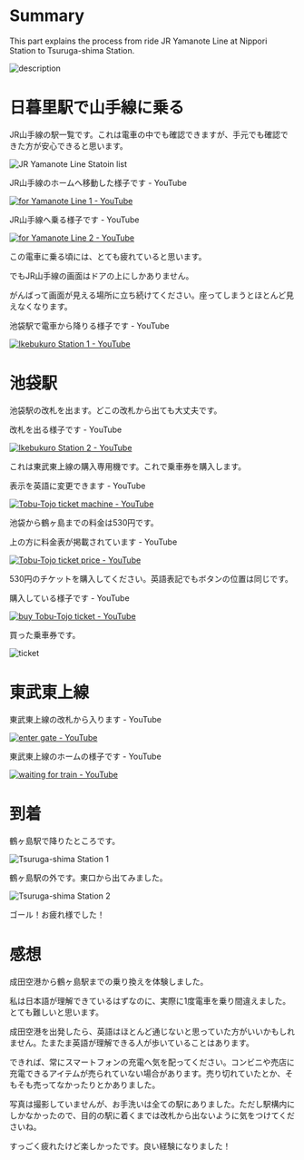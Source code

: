 # Summary

This part explains the process from ride JR Yamanote Line at Nippori Station to Tsuruga-shima Station.

![description](https://user-images.githubusercontent.com/56988/221233559-580eb9a0-cc7e-4f1d-9dce-3ab5925720bb.png)


# 日暮里駅で山手線に乗る

JR山手線の駅一覧です。これは電車の中でも確認できますが、手元でも確認できた方が安心できると思います。

![JR Yamanote Line Statoin list](https://user-images.githubusercontent.com/56988/221353366-cca834bc-a40c-4438-a696-eb256165305c.png)

JR山手線のホームへ移動した様子です - YouTube

[![for Yamanote Line 1 - YouTube](http://img.youtube.com/vi/2ZmjrkA0OUs/0.jpg)](https://www.youtube.com/watch?v=2ZmjrkA0OUs)

JR山手線へ乗る様子です - YouTube

[![for Yamanote Line 2 - YouTube](http://img.youtube.com/vi/bXSHijhEtGY/0.jpg)](https://www.youtube.com/watch?v=bXSHijhEtGY)

この電車に乗る頃には、とても疲れていると思います。

でもJR山手線の画面はドアの上にしかありません。

がんばって画面が見える場所に立ち続けてください。座ってしまうとほとんど見えなくなります。

池袋駅で電車から降りる様子です - YouTube

[![Ikebukuro Station 1 - YouTube](http://img.youtube.com/vi/HD8703_cKG0/0.jpg)](https://www.youtube.com/watch?v=HD8703_cKG0)


# 池袋駅

池袋駅の改札を出ます。どこの改札から出ても大丈夫です。

改札を出る様子です - YouTube

[![Ikebukuro Station 2 - YouTube](http://img.youtube.com/vi/PYAla5ZByCU/0.jpg)](https://www.youtube.com/watch?v=PYAla5ZByCU)

これは東武東上線の購入専用機です。これで乗車券を購入します。

表示を英語に変更できます - YouTube

[![Tobu-Tojo ticket machine - YouTube](http://img.youtube.com/vi/2F9p7RJyV6Q/0.jpg)](https://www.youtube.com/watch?v=2F9p7RJyV6Q)

池袋から鶴ヶ島までの料金は530円です。

上の方に料金表が掲載されています - YouTube

[![Tobu-Tojo ticket price - YouTube](http://img.youtube.com/vi/bW3EBDi5AMk/0.jpg)](https://www.youtube.com/watch?v=bW3EBDi5AMk)

530円のチケットを購入してください。英語表記でもボタンの位置は同じです。

購入している様子です - YouTube

[![buy Tobu-Tojo ticket - YouTube](http://img.youtube.com/vi/JGK7vj03pzE/0.jpg)](https://www.youtube.com/watch?v=JGK7vj03pzE)

買った乗車券です。

![ticket](https://user-images.githubusercontent.com/56988/221272593-1878b93c-8d5e-4d72-ac63-b822f7ae5ffd.png)


# 東武東上線

東武東上線の改札から入ります - YouTube

[![enter gate - YouTube](http://img.youtube.com/vi/5XbEECiGpSo/0.jpg)](https://www.youtube.com/watch?v=5XbEECiGpSo)

東武東上線のホームの様子です - YouTube

[![waiting for train - YouTube](http://img.youtube.com/vi/L2I1VdpECBo/0.jpg)](https://www.youtube.com/watch?v=L2I1VdpECBo)


# 到着

鶴ヶ島駅で降りたところです。

![Tsuruga-shima Station 1](https://user-images.githubusercontent.com/56988/221278487-c593019f-a03c-4992-8b37-f3d4e0c66fda.jpg)

鶴ヶ島駅の外です。東口から出てみました。

![Tsuruga-shima Station 2](https://user-images.githubusercontent.com/56988/221278798-e5e6437b-a24a-46d2-8d93-9589ce683e92.jpg)

ゴール！お疲れ様でした！

# 感想

成田空港から鶴ヶ島駅までの乗り換えを体験しました。

私は日本語が理解できているはずなのに、実際に1度電車を乗り間違えました。とても難しいと思います。

成田空港を出発したら、英語はほとんど通じないと思っていた方がいいかもしれません。たまたま英語が理解できる人が歩いていることはあります。

できれば、常にスマートフォンの充電へ気を配ってください。コンビニや売店に充電できるアイテムが売られていない場合があります。売り切れていたとか、そもそも売ってなかったりとかありました。

写真は撮影していませんが、お手洗いは全ての駅にありました。ただし駅構内にしかなかったので、目的の駅に着くまでは改札から出ないように気をつけてくださいね。

すっごく疲れたけど楽しかったです。良い経験になりました！
